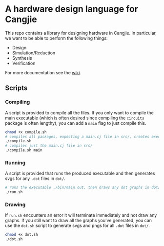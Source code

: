 # A hardware design language for Cangjie

This repo contains a library for designing hardware in Cangjie. In particular, we want to be able to perform the following things:

* Design
* Simulation/Reduction
* Synthesis
* Verification

For more documentation see the [wiki](https://gitlab-uk.rnd.huawei.com/cpl_uk_team/circuits-cj/-/wikis/home).

## Scripts

### Compiling

A script is provided to compile all the files.
If you only want to compile the main executable (which is often desired since compiling the `circuits` package is often lengthy), you can add a `main` flag to just compile this.

```sh
chmod +x compile.sh
# compiles all packages, expecting a main.cj file in src/, creates executable bin/main.out
./compile.sh
# compiles just the main.cj file in src/
./compile.sh main
```

### Running

A script is provided that runs the produced executable and then generates svgs for any `.dot` files in `dot/`.

```sh
# runs the executable ./bin/main.out, then draws any dot graphs in dot/
./run.sh
```

### Drawing

If `run.sh` encounters an error it will terminate immediately and not draw any graphs.
If you still want to draw all the graphs you've generated, you can use the `dot.sh` script to generate svgs and pngs for all `.dot` files in `dot/`. 

```sh
chmod +x dot.sh
./dot.sh
```

